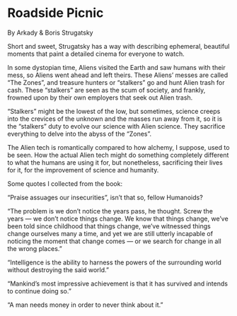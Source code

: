 # Roadside Picnic

By Arkady & Boris Strugatsky

Short and sweet, Strugatsky has a way with describing ephemeral, beautiful moments that paint a detailed cinema for everyone to watch.

In some dystopian time, Aliens visited the Earth and saw humans with their mess, so Aliens went ahead and left theirs. These Aliens’ messes are called “The Zones”, and treasure hunters or “stalkers” go and hunt Alien trash for cash. These “stalkers” are seen as the scum of society, and frankly, frowned upon by their own employers that seek out Alien trash.

“Stalkers” might be the lowest of the low, but sometimes, science creeps into the crevices of the unknown and the masses run away from it, so it is the “stalkers” duty to evolve our science with Alien science. They sacrifice everything to delve into the abyss of the “Zones”.

The Alien tech is romantically compared to how alchemy, I suppose, used to be seen. How the actual Alien tech might do something completely different to what the humans are using it for, but nonetheless, sacrificing their lives for it, for the improvement of science and humanity.

Some quotes I collected from the book:

“Praise assuages our insecurities”, isn’t that so, fellow Humanoids?

“The problem is we don’t notice the years pass, he thought. Screw the years — we don’t notice things change. We know that things change, we’ve been told since childhood that things change, we’ve witnessed things change ourselves many a time, and yet we are still utterly incapable of noticing the moment that change comes — or we search for change in all the wrong places.”

“Intelligence is the ability to harness the powers of the surrounding world without destroying the said world.”

“Mankind’s most impressive achievement is that it has survived and intends to continue doing so.”

“A man needs money in order to never think about it.”
